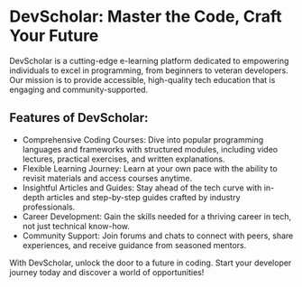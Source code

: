 # DevScholar: Master the Code, Craft Your Future

DevScholar is a cutting-edge e-learning platform dedicated to empowering individuals to excel in programming, from beginners to veteran developers. Our mission is to provide accessible, high-quality tech education that is engaging and community-supported.

## Features of DevScholar: 

- Comprehensive Coding Courses: Dive into popular programming languages and frameworks with structured modules, including video lectures, practical exercises, and written explanations.
- Flexible Learning Journey: Learn at your own pace with the ability to revisit materials and access courses anytime.
- Insightful Articles and Guides: Stay ahead of the tech curve with in-depth articles and step-by-step guides crafted by industry professionals.
- Career Development: Gain the skills needed for a thriving career in tech, not just technical know-how.
- Community Support: Join forums and chats to connect with peers, share experiences, and receive guidance from seasoned mentors.

With DevScholar, unlock the door to a future in coding. Start your developer journey today and discover a world of opportunities!
